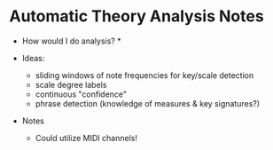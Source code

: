# Automatic Theory Analysis Notes
* How would I do analysis?
  * 
* Ideas:
  * sliding windows of note frequencies for key/scale detection
  * scale degree labels
  * continuous "confidence"
  * phrase detection (knowledge of measures & key signatures?)

* Notes
  * Could utilize MIDI channels!
